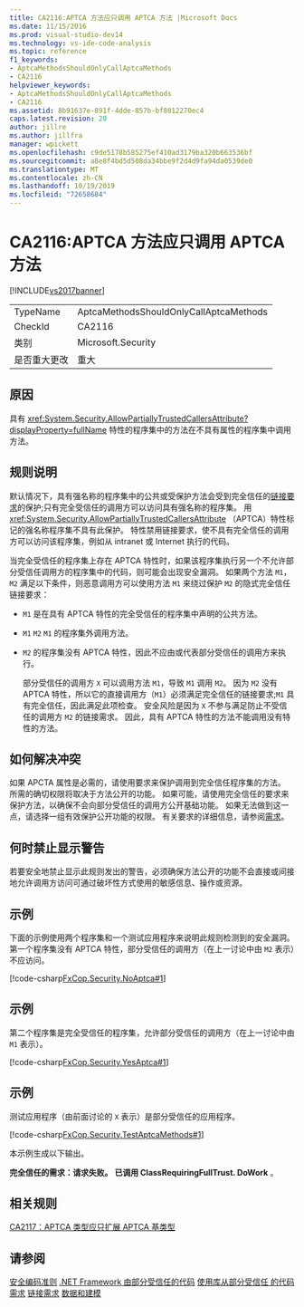 ```yaml
---
title: CA2116:APTCA 方法应只调用 APTCA 方法 |Microsoft Docs
ms.date: 11/15/2016
ms.prod: visual-studio-dev14
ms.technology: vs-ide-code-analysis
ms.topic: reference
f1_keywords:
- AptcaMethodsShouldOnlyCallAptcaMethods
- CA2116
helpviewer_keywords:
- AptcaMethodsShouldOnlyCallAptcaMethods
- CA2116
ms.assetid: 8b91637e-891f-4dde-857b-bf8012270ec4
caps.latest.revision: 20
author: jillre
ms.author: jillfra
manager: wpickett
ms.openlocfilehash: c9de5178b585275ef410ad3179ba320b663536bf
ms.sourcegitcommit: a8e8f4bd5d508da34bbe9f2d4d9fa94da0539de0
ms.translationtype: MT
ms.contentlocale: zh-CN
ms.lasthandoff: 10/19/2019
ms.locfileid: "72658684"
---
```

# <a name="ca2116-aptca-methods-should-only-call-aptca-methods"></a>CA2116:APTCA 方法应只调用 APTCA 方法
[!INCLUDE[vs2017banner](../includes/vs2017banner.md)]

|||
|-|-|
|TypeName|AptcaMethodsShouldOnlyCallAptcaMethods|
|CheckId|CA2116|
|类别|Microsoft.Security|
|是否重大更改|重大|

## <a name="cause"></a>原因
 具有 <xref:System.Security.AllowPartiallyTrustedCallersAttribute?displayProperty=fullName> 特性的程序集中的方法在不具有属性的程序集中调用方法。

## <a name="rule-description"></a>规则说明
 默认情况下，具有强名称的程序集中的公共或受保护方法会受到完全信任的[链接要求](https://msdn.microsoft.com/library/a33fd5f9-2de9-4653-a4f0-d9df25082c4d)的保护;只有完全受信任的调用方可以访问具有强名称的程序集。 用 <xref:System.Security.AllowPartiallyTrustedCallersAttribute> （APTCA）特性标记的强名称程序集不具有此保护。 特性禁用链接要求，使不具有完全信任的调用方可以访问该程序集，例如从 intranet 或 Internet 执行的代码。

 当完全受信任的程序集上存在 APTCA 特性时，如果该程序集执行另一个不允许部分受信任调用方的程序集中的代码，则可能会出现安全漏洞。 如果两个方法 `M1`，`M2` 满足以下条件，则恶意调用方可以使用方法 `M1` 来绕过保护 `M2` 的隐式完全信任链接要求：

- `M1` 是在具有 APTCA 特性的完全受信任的程序集中声明的公共方法。

- `M1` `M2` `M1` 的程序集外调用方法。

- `M2` 的程序集没有 APTCA 特性，因此不应由或代表部分受信任的调用方来执行。

  部分受信任的调用方 `X` 可以调用方法 `M1`，导致 `M1` 调用 `M2`。 因为 `M2` 没有 APTCA 特性，所以它的直接调用方（`M1`）必须满足完全信任的链接要求;`M1` 具有完全信任，因此满足此项检查。 安全风险是因为 `X` 不参与满足防止不受信任的调用方 `M2` 的链接需求。 因此，具有 APTCA 特性的方法不能调用没有特性的方法。

## <a name="how-to-fix-violations"></a>如何解决冲突
 如果 APCTA 属性是必需的，请使用要求来保护调用到完全信任程序集的方法。 所需的确切权限将取决于方法公开的功能。 如果可能，请使用完全信任的要求来保护方法，以确保不会向部分受信任的调用方公开基础功能。 如果无法做到这一点，请选择一组有效保护公开功能的权限。 有关要求的详细信息，请参阅[需求](https://msdn.microsoft.com/e5283e28-2366-4519-b27d-ef5c1ddc1f48)。

## <a name="when-to-suppress-warnings"></a>何时禁止显示警告
 若要安全地禁止显示此规则发出的警告，必须确保方法公开的功能不会直接或间接地允许调用方访问可通过破坏性方式使用的敏感信息、操作或资源。

## <a name="example"></a>示例
 下面的示例使用两个程序集和一个测试应用程序来说明此规则检测到的安全漏洞。 第一个程序集没有 APTCA 特性，部分受信任的调用方（在上一讨论中由 `M2` 表示）不应访问。

 [!code-csharp[FxCop.Security.NoAptca#1](../snippets/csharp/VS_Snippets_CodeAnalysis/FxCop.Security.NoAptca/cs/FxCop.Security.NoAptca.cs#1)]

## <a name="example"></a>示例
 第二个程序集是完全受信任的程序集，允许部分受信任的调用方（在上一讨论中由 `M1` 表示）。

 [!code-csharp[FxCop.Security.YesAptca#1](../snippets/csharp/VS_Snippets_CodeAnalysis/FxCop.Security.YesAptca/cs/FxCop.Security.YesAptca.cs#1)]

## <a name="example"></a>示例
 测试应用程序（由前面讨论的 `X` 表示）是部分受信任的应用程序。

 [!code-csharp[FxCop.Security.TestAptcaMethods#1](../snippets/csharp/VS_Snippets_CodeAnalysis/FxCop.Security.TestAptcaMethods/cs/FxCop.Security.TestAptcaMethods.cs#1)]

 本示例生成以下输出。

 **完全信任的需求：请求失败。** **已调用 
 ClassRequiringFullTrust. DoWork** 。
## <a name="related-rules"></a>相关规则
 [CA2117：APTCA 类型应只扩展 APTCA 基类型 ](../code-quality/ca2117-aptca-types-should-only-extend-aptca-base-types.md)

## <a name="see-also"></a>请参阅
 [安全编码准则](https://msdn.microsoft.com/library/4f882d94-262b-4494-b0a6-ba9ba1f5f177) [.NET Framework 由部分受信任的代码](https://msdn.microsoft.com/a417fcd4-d3ca-4884-a308-3a1a080eac8d) [使用库从部分受信任 的代码](https://msdn.microsoft.com/library/dd66cd4c-b087-415f-9c3e-94e3a1835f74) [需求](https://msdn.microsoft.com/e5283e28-2366-4519-b27d-ef5c1ddc1f48) [链接需求](https://msdn.microsoft.com/library/a33fd5f9-2de9-4653-a4f0-d9df25082c4d) [数据和建模](https://msdn.microsoft.com/library/8c37635d-e2c1-4b64-a258-61d9e87405e6)
